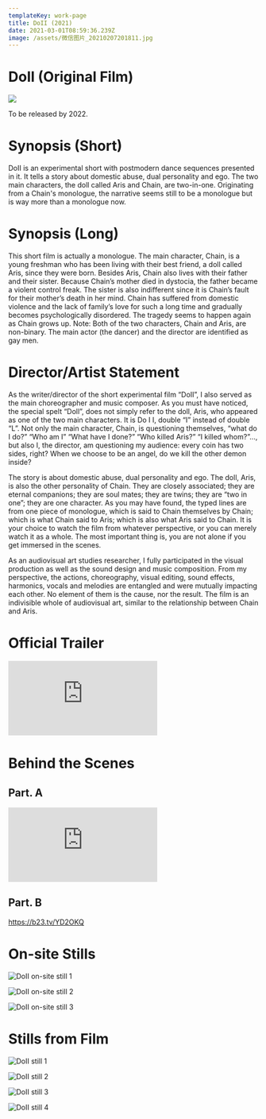 ```yaml
---
templateKey: work-page
title: DoII (2021)
date: 2021-03-01T08:59:36.239Z
image: /assets/微信图片_20210207201811.jpg
---
```

# DoII (Original Film)

![](/assets/微信图片_20210207201811.jpg)

To be released by 2022.

<div class="lines-1"></div>

<div class="lines-1"></div>

# Synopsis (Short)

<div class="lines-1"></div>

DoII is an experimental short with postmodern dance sequences presented in it. It tells a story about domestic abuse, dual personality and ego. The two main characters, the doll called Aris and Chain, are two-in-one. Originating from a Chain's monologue, the narrative seems still to be a monologue but is way more than a monologue now. 

<div class="lines-1"></div>

# Synopsis (Long)

<div class="lines-1"></div>

This short film is actually a monologue. 
The main character, Chain, is a young freshman who has been living with their best friend, a doll called Aris, since they were born. Besides Aris, Chain also lives with their father and their sister. Because Chain’s mother died in dystocia, the father became a violent control freak. The sister is also indifferent since it is Chain’s fault for their mother’s death in her mind. Chain has suffered from domestic violence and the lack of family’s love for such a long time and gradually becomes psychologically disordered. The tragedy seems to happen again as Chain grows up. 
Note: Both of the two characters, Chain and Aris, are non-binary. The main actor (the dancer) and the director are identified as gay men.

<div class="lines-1"></div>

# Director/Artist Statement

<div class="lines-1"></div>

As the writer/director of the short experimental film “DoII”, I also served as the main choreographer and music composer. As you must have noticed, the special spelt “Doll”, does not simply refer to the doll, Aris, who appeared as one of the two main characters. It is Do I I, double “I” instead of double “L”. Not only the main character, Chain, is questioning themselves, “what do I do?” “Who am I” “What have I done?” “Who killed Aris?” “I killed whom?”..., but also I, the director, am questioning my audience: every coin has two sides, right? When we choose to be an angel, do we kill the other demon inside?

The story is about domestic abuse, dual personality and ego. The doll, Aris, is also the other personality of Chain. They are closely associated; they are eternal companions; they are soul mates; they are twins; they are “two in one”; they are one character. As you may have found, the typed lines are from one piece of monologue, which is said to Chain themselves by Chain; which is what Chain said to Aris; which is also what Aris said to Chain. It is your choice to watch the film from whatever perspective, or you can merely watch it as a whole. The most important thing is, you are not alone if you get immersed in the scenes.

As an audiovisual art studies researcher, I fully participated in the visual production as well as the sound design and music composition. From my perspective, the actions, choreography, visual editing, sound effects, harmonics, vocals and melodies are entangled and were mutually impacting each other. No element of them is the cause, nor the result. The film is an indivisible whole of audiovisual art, similar to the relationship between Chain and Aris.

<div class="lines-1"></div>

# Official Trailer

<div class="video-container"><iframe src="https://www.youtube.com/embed/O4lEewO6Hwo" class="video" frameborder="0" allow="accelerometer; autoplay; encrypted-media; gyroscope; picture-in-picture" allowfullscreen></iframe></div>

<div class="lines-1"></div>

# Behind the Scenes

<div class="lines-1"></div>

## Part. A

<div class="video-container"><iframe src="https://www.youtube.com/embed/DxnilaZLES4" class="video" frameborder="0" allow="accelerometer; autoplay; encrypted-media; gyroscope; picture-in-picture" allowfullscreen></iframe></div>

## Part. B

<https://b23.tv/YD2OKQ>

<div class="lines-1"></div>

# On-site Stills

<div class="lines-1"></div>

![DoII on-site still 1](/assets/微信图片_20210207194023.jpg#middle)

![DoII on-site still 2](/assets/微信图片_20210207194040.jpg#middle)

![DoII on-site still 3](/assets/微信图片_20210207194043.jpg#middle)

<div class="lines-1"></div>

# Stills from Film

<div class="lines-1"></div>

![DoII still 1](/assets/微信图片_20210301165554.png)

![DoII still 2](/assets/微信图片_20210301165551.jpg)

![DoII still 3](/assets/微信图片_20210301165549.jpg)

![DoII still 4](/assets/微信图片_20210301165538.jpg)